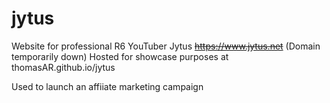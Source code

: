 # jytus
Website for professional R6 YouTuber Jytus
~~https://www.jytus.net~~ (Domain temporarily down)
Hosted for showcase purposes at thomasAR.github.io/jytus

Used to launch an affiiate marketing campaign
